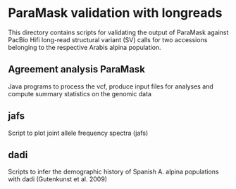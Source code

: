 # ParaMask validation with longreads
This directory contains scripts for validating the output of ParaMask against PacBio Hifi long-read structural variant (SV) calls for two accessions belonging to the respective Arabis alpina population.

## Agreement analysis ParaMask

Java programs to process the vcf, produce input files for analyses and compute summary statistics on the genomic data

## jafs

Script to plot joint allele frequency spectra (jafs)

## dadi			

Scripts to infer the demographic history of Spanish A. alpina populations with dadi (Gutenkunst et al. 2009)

